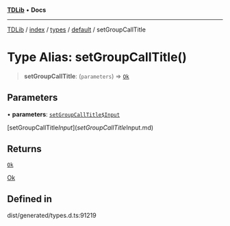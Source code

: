 [**TDLib**](../../../../../../README.md) • **Docs**

***

[TDLib](../../../../../../modules.md) / [index](../../../../../README.md) / [types](../../../README.md) / [default](../README.md) / setGroupCallTitle

# Type Alias: setGroupCallTitle()

> **setGroupCallTitle**: (`parameters`) => [`Ok`](Ok.md)

## Parameters

• **parameters**: [`setGroupCallTitle$Input`](setGroupCallTitle$Input.md)

[setGroupCallTitle$Input](setGroupCallTitle$Input.md)

## Returns

[`Ok`](Ok.md)

[Ok](Ok.md)

## Defined in

dist/generated/types.d.ts:91219
